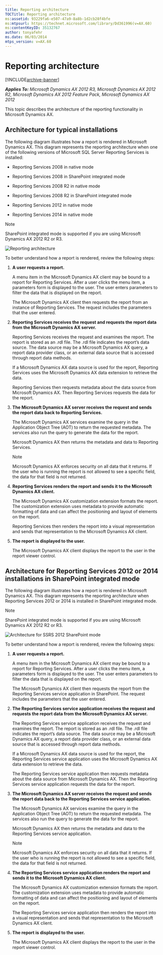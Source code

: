 ```yaml
---
title: Reporting architecture
TOCTitle: Reporting architecture
ms:assetid: 93229fa6-e507-47a9-8a8b-1d2cb28f4bfe
ms:mtpsurl: https://technet.microsoft.com/library/Dd361996(v=AX.60)
ms:contentKeyID: 35132767
author: tonyafehr
ms.date: 06/03/2014
mtps_version: v=AX.60
---
```


# Reporting architecture 


[!INCLUDE[archive-banner](includes/archive-banner.md)]


_**Applies To:** Microsoft Dynamics AX 2012 R3, Microsoft Dynamics AX 2012 R2, Microsoft Dynamics AX 2012 Feature Pack, Microsoft Dynamics AX 2012_

This topic describes the architecture of the reporting functionality in Microsoft Dynamics AX.

## Architecture for typical installations

The following diagram illustrates how a report is rendered in Microsoft Dynamics AX. This diagram represents the reporting architecture when one of the following versions of Microsoft SQL Server Reporting Services is installed:

  - Reporting Services 2008 in native mode

  - Reporting Services 2008 in SharePoint integrated mode

  - Reporting Services 2008 R2 in native mode

  - Reporting Services 2008 R2 in SharePoint integrated mode

  - Reporting Services 2012 in native mode

  - Reporting Services 2014 in native mode


> [!NOTE]
> <P>SharePoint integrated mode is supported if you are using Microsoft Dynamics AX 2012 R2 or R3.</P>



![Reporting architecture](images/Dd361996.BI_SSRSArchitecture(AX.60).gif "Reporting architecture")

To better understand how a report is rendered, review the following steps:

1.  **A user requests a report.**
    
    A menu item in the Microsoft Dynamics AX client may be bound to a report for Reporting Services. After a user clicks the menu item, a parameters form is displayed to the user. The user enters parameters to filter the data that is displayed on the report.
    
    The Microsoft Dynamics AX client then requests the report from an instance of Reporting Services. The request includes the parameters that the user entered.

2.  **Reporting Services receives the request and requests the report data from the Microsoft Dynamics AX server.**
    
    Reporting Services receives the request and examines the report. The report is stored as an .rdl file. The .rdl file indicates the report’s data source. The data source may be a Microsoft Dynamics AX query, a report data provider class, or an external data source that is accessed through report data methods.
    
    If a Microsoft Dynamics AX data source is used for the report, Reporting Services uses the Microsoft Dynamics AX data extension to retrieve the data.
    
    Reporting Services then requests metadata about the data source from Microsoft Dynamics AX. Then Reporting Services requests the data for the report.

3.  **The Microsoft Dynamics AX server receives the request and sends the report data back to Reporting Services.**
    
    The Microsoft Dynamics AX services examine the query in the Application Object Tree (AOT) to return the requested metadata. The services also run the query to generate the data for the report.
    
    Microsoft Dynamics AX then returns the metadata and data to Reporting Services.
    

    > [!NOTE]
    > <P>Microsoft Dynamics AX enforces security on all data that it returns. If the user who is running the report is not allowed to see a specific field, the data for that field is not returned.</P>



4.  **Reporting Services renders the report and sends it to the Microsoft Dynamics AX client.**
    
    The Microsoft Dynamics AX customization extension formats the report. The customization extension uses metadata to provide automatic formatting of data and can affect the positioning and layout of elements on the report.
    
    Reporting Services then renders the report into a visual representation and sends that representation to the Microsoft Dynamics AX client.

5.  **The report is displayed to the user.**
    
    The Microsoft Dynamics AX client displays the report to the user in the report viewer control.

## Architecture for Reporting Services 2012 or 2014 installations in SharePoint integrated mode

The following diagram illustrates how a report is rendered in Microsoft Dynamics AX. This diagram represents the reporting architecture when Reporting Services 2012 or 2014 is installed in SharePoint integrated mode.


> [!NOTE]
> <P>SharePoint integrated mode is supported if you are using Microsoft Dynamics AX 2012 R2 or R3.</P>



![Architecture for SSRS 2012 SharePoint mode](images/Dd361996.BI_SSRSArchitecture_(AX.60).gif "Architecture for SSRS 2012 SharePoint mode")

To better understand how a report is rendered, review the following steps:

1.  **A user requests a report.**
    
    A menu item in the Microsoft Dynamics AX client may be bound to a report for Reporting Services. After a user clicks the menu item, a parameters form is displayed to the user. The user enters parameters to filter the data that is displayed on the report.
    
    The Microsoft Dynamics AX client then requests the report from the Reporting Services service application in SharePoint. The request includes the parameters that the user entered.

2.  **The Reporting Services service application receives the request and requests the report data from the Microsoft Dynamics AX server.**
    
    The Reporting Services service application receives the request and examines the report. The report is stored as an .rdl file. The .rdl file indicates the report’s data source. The data source may be a Microsoft Dynamics AX query, a report data provider class, or an external data source that is accessed through report data methods.
    
    If a Microsoft Dynamics AX data source is used for the report, the Reporting Services service application uses the Microsoft Dynamics AX data extension to retrieve the data.
    
    The Reporting Services service application then requests metadata about the data source from Microsoft Dynamics AX. Then the Reporting Services service application requests the data for the report.

3.  **The Microsoft Dynamics AX server receives the request and sends the report data back to the Reporting Services service application.**
    
    The Microsoft Dynamics AX services examine the query in the Application Object Tree (AOT) to return the requested metadata. The services also run the query to generate the data for the report.
    
    Microsoft Dynamics AX then returns the metadata and data to the Reporting Services service application.
    

    > [!NOTE]
    > <P>Microsoft Dynamics AX enforces security on all data that it returns. If the user who is running the report is not allowed to see a specific field, the data for that field is not returned.</P>



4.  **The Reporting Services service application renders the report and sends it to the Microsoft Dynamics AX client.**
    
    The Microsoft Dynamics AX customization extension formats the report. The customization extension uses metadata to provide automatic formatting of data and can affect the positioning and layout of elements on the report.
    
    The Reporting Services service application then renders the report into a visual representation and sends that representation to the Microsoft Dynamics AX client.

5.  **The report is displayed to the user.**
    
    The Microsoft Dynamics AX client displays the report to the user in the report viewer control.

  


